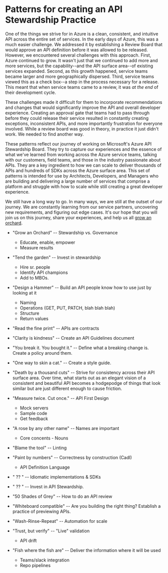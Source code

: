 # Patterns for creating an API Stewardship Practice

One of the things we strive for in Azure is a clean, consistent, and intuitive API across the entire set of services. In the early days of Azure, this was a much easier challenge. We addressed it by establishing a Review Board that would approve an API definition before it was allowed to be released. However, we encountered several challenges with this approach. First, Azure continued to grow. It wasn't just that we continued to add more and more services, but the capability--and the API surface area--of existing services expanded. Second, as this growth happened, service teams became larger and more geographically dispersed. Third, service teams viewed this as a check box--a step in the process necessary for a release. This meant that when service teams came to a review, it was *at the end* of their development cycle.

These challenges made it difficult for them to incorporate recommendations and changes that would significantly improve the API and overall developer experience. Creating an approval gate that teams had to pass through before they could release their service resulted in constantly creating exceptions, inconsistent APIs, and more importantly frustration for everyone involved. While a review board was good in theory, in practice it just didn't work. We needed to find another way.

These patterns reflect our journey of working on Microsoft's Azure API Stewardship Board. They try to capture our experiences and the essence of what we've learned from working across the Azure service teams, talking with our customers, field teams, and those in the industry passionate about APIs. They are a key ingredient to how we can scale to deliver thousands of APIs and hundreds of SDKs across the Azure surface area. This set of patterns is intended for use by Architects, Developers, and Managers who are building and delivering a large number of services that comprise a platform and struggle with how to scale while still creating a great developer experience.

We still have a long way to go. In many ways, we are still at the outset of our journey. We are constantly learning from our service partners, uncovering new requirements, and figuring out edge cases. It's our hope that you will join us on this journey, share your experiences, and help us all [grow an orchard](./Grow-an-Orchard.md).

* "Grow an Orchard" -- Stewardship vs. Governance
  * Educate, enable, empower
  * Measure results
  
* "Tend the garden" -- Invest in stewardship
  * Hire sr. people
  * Identify API champions
  * Add to MBOs.


* "Design a Hammer" -- Build an API people know how to use just by looking at it
  * Naming
  * Operations (GET, PUT, PATCH, blah blah blah)
  * Structure
  * Return values
* "Read the fine print" -- APIs are contracts
* "Clarity is kindness" -- Create an API Guidelines document
* "You break it. You bought it." -- Define what a breaking change is. Create a policy around them.

* "One way to skin a cat." -- Create a style guide.
* "Death by a thousand cuts" -- Strive for consistency across their API surface area. Over time, what starts out as an elegant vision of a consistent and beautiful API becomes a hodgepodge of things that look similar but are just different enough to cause friction.

* "Measure twice. Cut once." -- API First Design
  * Mock servers
  * Sample code
  * Get feedback
* "A rose by any other name" -- Names are important
  * Core concents - Nouns

* "Blame the tool" -- Linting
* "Paint by numbers" -- Correctness by construction (Cadl)
  * API Definition Language
* " ?? " -- Idiomatic implementations & SDKs

* " ?? " -- Invest in API Stewardship. 
* "50 Shades of Grey" -- How to do an API review
* "Whiteboard compatible" -- Are you building the right thing? Establish a practice of previewing APIs.  

* "Wash-Rinse-Repeat" -- Automation for scale
* "Trust, but verify" -- "Live" validation
  * API drift
* "Fish where the fish are" -- Deliver the information where it will be used
  * Teams/slack integration
  * Repo pipelines

